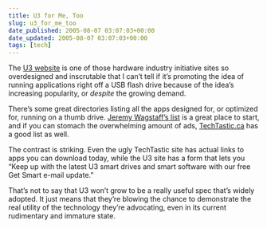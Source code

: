 ```yaml
---
title: U3 for Me, Too
slug: u3_for_me_too
date_published: 2005-08-07 03:07:03+00:00
date_updated: 2005-08-07 03:07:03+00:00
tags: [tech]
---
```

The [U3 website](http://www.u3.com/) is one of those hardware industry initiative sites so overdesigned and inscrutable that I can’t tell if it’s promoting the idea of running applications right off a USB flash drive because of the idea’s increasing popularity, or *despite* the growing demand.

There’s some great directories listing all the apps designed for, or optimized for, running on a thumb drive. [Jeremy Wagstaff’s list](http://loosewire.typepad.com/blog/2005/03/a_directory_of_.html) is a great place to start, and if you can stomach the overwhelming amount of ads, [TechTastic.ca](http://www.techtastic.ca/articles/portable.html) has a good list as well.

The contrast is striking. Even the ugly TechTastic site has actual links to apps you can download today, while the U3 site has a form that lets you “Keep up with the latest U3 smart drives and smart software with our free Get Smart e-mail update.”

That’s not to say that U3 won’t grow to be a really useful spec that’s widely adopted. It just means that they’re blowing the chance to demonstrate the real utility of the technology they’re advocating, even in its current rudimentary and immature state.

